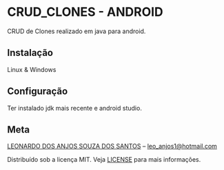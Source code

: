 # CRUD_CLONES - ANDROID

CRUD de Clones realizado em java para android.

## Instalação
Linux & Windows

## Configuração
Ter instalado jdk mais recente e android studio.

## Meta
[LEONARDO DOS ANJOS SOUZA DOS SANTOS](https://www.linkedin.com/in/leonardo-dos-anjos/) – leo_anjos1@hotmail.com

Distribuído sob a licença MIT. Veja [LICENSE](https://github.com/LASSDS/desafio-cyberpunk/blob/master/LICENSE) para mais informações.
